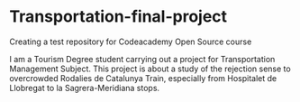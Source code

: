 # Transportation-final-project
Creating a test repository for Codeacademy Open Source course

I am a Tourism Degree student carrying out a project for Transportation Management Subject.
This project is about a study of the rejection sense to overcrowded Rodalies de Catalunya Train, especially from Hospitalet de Llobregat to la Sagrera-Meridiana stops.
